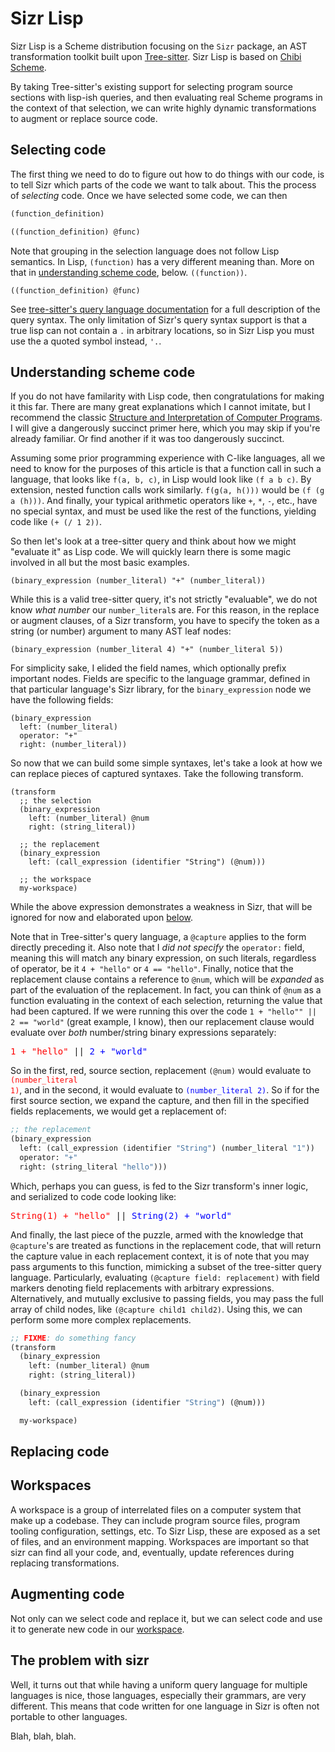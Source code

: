 # Sizr Lisp

Sizr Lisp is a Scheme distribution focusing on the `Sizr` package, an
AST transformation toolkit built upon <a href="">Tree-sitter</a>. Sizr Lisp is
based on <a href="">Chibi Scheme</a>.

By taking Tree-sitter's existing support for selecting program source sections with
lisp-ish queries, and then evaluating real Scheme programs in the context of that
selection, we can write highly dynamic transformations to augment or replace source code.

## Selecting code

The first thing we need to do to figure out how to do things with our code, is to
tell Sizr which parts of the code we want to talk about. This the process of
<em>selecting</em> code. Once we have selected some code, we can then 


```lisp
(function_definition)
```

```lisp
((function_definition) @func)
```

Note that grouping in the selection language does not follow Lisp semantics.
In Lisp, `(function)` has a very different meaning than. More on that in
[understanding scheme code](#understanding-scheme-code), below.
`((function))`.


```
((function_definition) @func)
```

See [tree-sitter's query language documentation](/FIXME) for a full description of
the query syntax. The only limitation of Sizr's query syntax support is that a true lisp
can not contain a `.` in arbitrary locations, so in Sizr Lisp you must use the a
quoted symbol instead, `'.`.

## Understanding scheme code

If you do not have familarity with Lisp code, then congratulations for making
it this far. There are many great explanations which I cannot imitate,
but I recommend the classic
[Structure and Interpretation of Computer Programs](https://mitp-content-server.mit.edu/books/content/sectbyfn/books_pres_0/6515/sicp.zip/full-text/book/book.html").
I will give a dangerously succinct primer here, which you may skip if you're
already familiar. Or find another if it was too dangerously succinct.

Assuming some prior programming experience with C-like languages,
all we need to know for the purposes of this article is that a function call
in such a language, that looks like `f(a, b, c)`, in Lisp would look
like `(f a b c)`. By extension,
nested function calls work similarly. `f(g(a, h()))` would be
`(f (g a (h)))`. And finally, your typical arithmetic operators like `+`, `*`, `-`, etc.,
have no special syntax, and must be used like the rest of the functions, yielding code
like `(+ (/ 1 2))`.

So then let's look at a tree-sitter query and think about how we might "evaluate it"
as Lisp code. We will quickly learn there is some magic involved in all but the most
basic examples.

```
(binary_expression (number_literal) "+" (number_literal))
```

While this is a valid tree-sitter query, it's not strictly "evaluable", we do not know
_what number_ our `number_literal`s are. For this reason, in the replace or augment clauses,
of a Sizr transform, you have to specify the token as a string (or number) argument to many
AST leaf nodes:

```
(binary_expression (number_literal 4) "+" (number_literal 5))
```

For simplicity sake, I elided the field names, which optionally prefix important nodes. Fields
are specific to the language grammar, defined in that particular language's Sizr library, for
the `binary_expression` node we have the following fields:

```
(binary_expression
  left: (number_literal)
  operator: "+"
  right: (number_literal))
```

So now that we can build some simple syntaxes, let's take a look at how we can replace pieces
of captured syntaxes. Take the following transform.

```
(transform 
  ;; the selection
  (binary_expression
    left: (number_literal) @num
    right: (string_literal))

  ;; the replacement
  (binary_expression
    left: (call_expression (identifier "String") (@num)))

  ;; the workspace
  my-workspace)
```

While the above expression demonstrates a weakness in Sizr, that will be ignored for now
and elaborated upon [below](#the-problem-with-sizr).

Note that in Tree-sitter's query language, a `@capture` applies to the form directly preceding it.
Also note that I _did not specify_ the `operator:` field, meaning this will match any binary expression,
on such literals, regardless of operator, be it `4 + "hello"` or `4 == "hello"`. Finally, notice
that the replacement clause contains a reference to `@num`, which will be _expanded_ as part of the
evaluation of the replacement. In fact, you can think of `@num` as a function evaluating
in the context of each selection, returning the value that had been captured. If we were running this over
the code `1 + "hello"" || 2 == "world"` (great example, I know), then our replacement clause
would evaluate over _both_ number/string binary expressions separately:

<pre>
<span style="color:red">1 + "hello"</span> || <span style="color:blue">2 + "world"</span>
</pre>

So in the first, red, source section, replacement `(@num)` would evaluate to
<span style="color:red"><code>(number_literal 1)</code></span>,
and in the second, it would evaluate to
<span style="color:blue"><code>(number_literal 2)</code></span>. So if for the first source section,
we expand the capture, and then fill in the specified fields replacements, we would get a
replacement of:

```lisp
;; the replacement
(binary_expression
  left: (call_expression (identifier "String") (number_literal "1"))
  operator: "+"
  right: (string_literal "hello")))
```

Which, perhaps you can guess, is fed to the Sizr transform's inner logic, and serialized
to code code looking like:

<pre>
<span style="color:red">String(1) + "hello"</span> || <span style="color:blue">String(2) + "world"</span>
</pre>

And finally, the last piece of the puzzle, armed with the knowledge that `@capture`'s are treated
as functions in the replacement code, that will return the capture value in each replacement context,
it is of note that you may pass arguments to this function, mimicking a subset of the tree-sitter
query language. Particularly, evaluating `(@capture field: replacement)` with field markers denoting
field replacements with arbitrary expressions. Alternatively, and mutually exclusive to passing
fields, you may pass the full array of child nodes, like `(@capture child1 child2)`. Using this,
we can perform some more complex replacements.

```lisp
;; FIXME: do something fancy
(transform 
  (binary_expression
    left: (number_literal) @num
    right: (string_literal))

  (binary_expression
    left: (call_expression (identifier "String") (@num)))

  my-workspace)
```

## Replacing code


## Workspaces

A workspace is a group of interrelated files on a computer system
that make up a codebase. They can include program source files, program tooling
configuration, settings, etc. To Sizr Lisp, these are exposed as a set of files,
and an environment mapping. Workspaces are important so that sizr can find all
your code, and, eventually, update references during replacing transformations.


## Augmenting code

Not only can we select code and replace it, but we can select code and use it to
generate new code in our [workspace](workspaces).


## The problem with sizr

Well, it turns out that while having a uniform query language for multiple languages is
nice, those languages, especially their grammars, are very different. This means that code
written for one language in Sizr is often not portable to other languages.

Blah, blah, blah.
